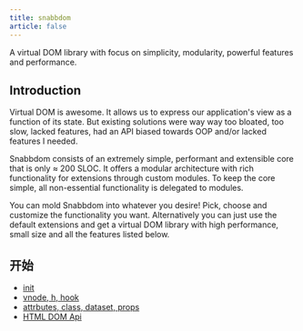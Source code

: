 ```yaml
---
title: snabbdom
article: false
---
```


A virtual DOM library with focus on simplicity, modularity, powerful features and performance.

## Introduction

Virtual DOM is awesome. It allows us to express our application's view
as a function of its state. But existing solutions were way way too
bloated, too slow, lacked features, had an API biased towards OOP
and/or lacked features I needed.

Snabbdom consists of an extremely simple, performant and extensible
core that is only ≈ 200 SLOC. It offers a modular architecture with
rich functionality for extensions through custom modules. To keep the
core simple, all non-essential functionality is delegated to modules.

You can mold Snabbdom into whatever you desire! Pick, choose and
customize the functionality you want. Alternatively you can just use
the default extensions and get a virtual DOM library with high
performance, small size and all the features listed below.

## 开始

- [init](1.md)
- [vnode, h, hook](2.md)
- [attrbutes, class, dataset, props](3.md)
- [HTML DOM Api](4.md)
